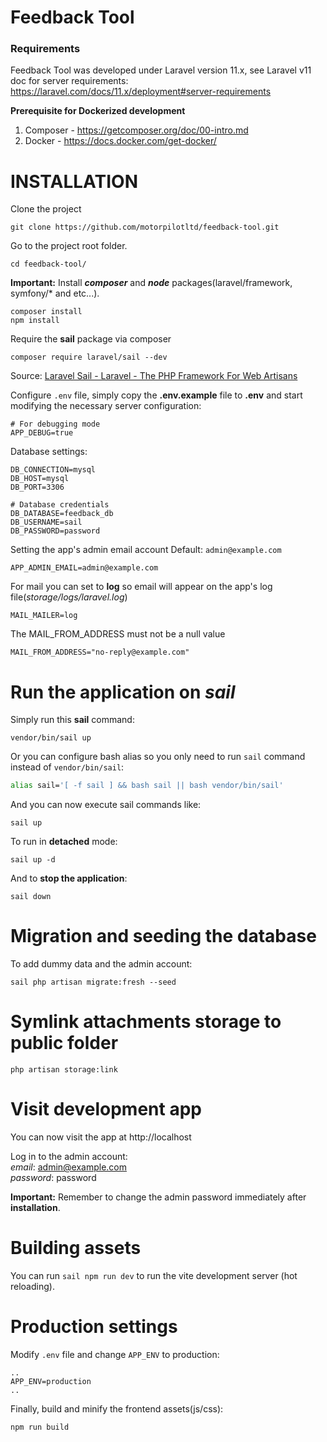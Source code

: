 # Feedback Tool

### Requirements

Feedback Tool was developed under Laravel version 11.x, see Laravel v11 doc for server requirements:
https://laravel.com/docs/11.x/deployment#server-requirements

**Prerequisite for Dockerized development**

1. Composer - https://getcomposer.org/doc/00-intro.md
2. Docker - https://docs.docker.com/get-docker/

# INSTALLATION

Clone the project
```
git clone https://github.com/motorpilotltd/feedback-tool.git

```

Go to the project root folder.
```
cd feedback-tool/
```

**Important:** Install ***composer*** and ***node*** packages(laravel/framework, symfony/* and etc...).

```
composer install
npm install
```

Require the **sail** package via composer

```
composer require laravel/sail --dev
```

Source: [Laravel Sail - Laravel - The PHP Framework For Web Artisans](https://laravel.com/docs/11.x/sail#installing-sail-into-existing-applications)

Configure `.env` file, simply copy the **.env.example** file to **.env** and start modifying the necessary server configuration:
```
# For debugging mode
APP_DEBUG=true
```

Database settings:
```
DB_CONNECTION=mysql
DB_HOST=mysql
DB_PORT=3306

# Database credentials
DB_DATABASE=feedback_db
DB_USERNAME=sail
DB_PASSWORD=password
```

Setting the app's admin email account
Default: `admin@example.com`
```
APP_ADMIN_EMAIL=admin@example.com
```

For mail you can set to **log** so email will appear on the app's log file(*storage/logs/laravel.log*)
```
MAIL_MAILER=log
```

The MAIL_FROM_ADDRESS must not be a null value
```
MAIL_FROM_ADDRESS="no-reply@example.com"
```

# Run the application on *sail*

Simply run this **sail** command:
```
vendor/bin/sail up
```

Or you can configure bash alias so you only need to run ```sail``` command instead of ```vendor/bin/sail```:

```bash
alias sail='[ -f sail ] && bash sail || bash vendor/bin/sail'
```

And you can now execute sail commands like:
```
sail up
```

To run in **detached** mode:
```
sail up -d
```

And to **stop the application**:
```
sail down
```

# Migration and seeding the database

To add dummy data and the admin account:
```
sail php artisan migrate:fresh --seed
```

# Symlink attachments storage to public folder

```
php artisan storage:link
```

# Visit development app

You can now visit the app at http://localhost

Log in to the admin account:  
*email*: admin@example.com  
*password*: password

**Important:** Remember to change the admin password immediately after **installation**.

# Building assets

You can run ```sail npm run dev``` to run the vite development server (hot reloading).

# Production settings

Modify `.env` file and change `APP_ENV` to production:
```
..
APP_ENV=production
..
```

Finally, build and minify the frontend assets(js/css):
```
npm run build
```
